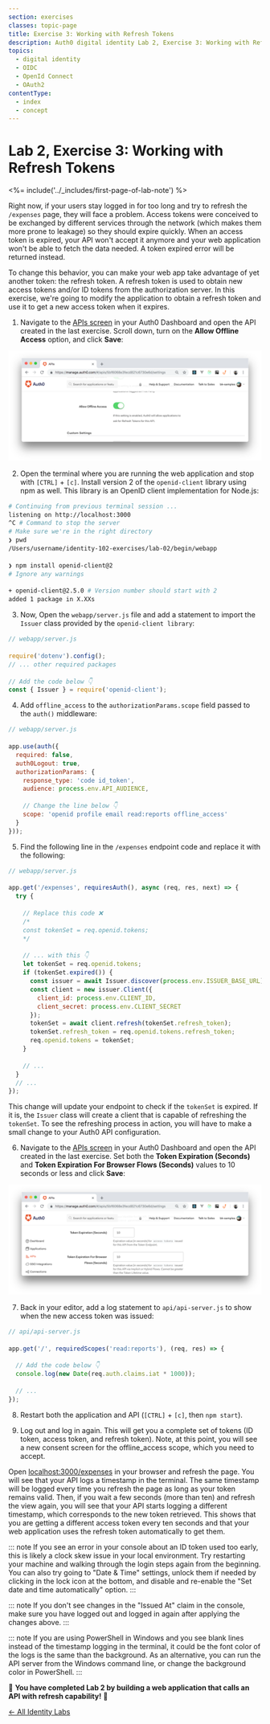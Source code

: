 ```yaml
---
section: exercises
classes: topic-page
title: Exercise 3: Working with Refresh Tokens
description: Auth0 digital identity Lab 2, Exercise 3: Working with Refresh Tokens
topics:
  - digital identity
  - OIDC
  - OpenId Connect
  - OAuth2
contentType:
  - index
  - concept
---
```

# Lab 2, Exercise 3: Working with Refresh Tokens

<%= include('../_includes/first-page-of-lab-note') %>

Right now, if your users stay logged in for too long and try to refresh the `/expenses` page, they will face a problem. Access tokens were conceived to be exchanged by different services through the network (which makes them more prone to leakage) so they should expire quickly. When an access token is expired, your API won't accept it anymore and your web application won't be able to fetch the data needed. A token expired error will be returned instead.

To change this behavior, you can make your web app take advantage of yet another token: the refresh token. A refresh token is used to obtain new access tokens and/or ID tokens from the authorization server. In this exercise, we're going to modify the application to obtain a refresh token and use it to get a new access token when it expires.

1. Navigate to the [APIs screen](${manage_url}/#/apis) in your Auth0 Dashboard and open the API created in the last exercise. Scroll down, turn on the **Allow Offline Access** option, and click **Save**:

![](/media/articles/identity-labs/lab-02-api-allow-offline.png)

2. Open the terminal where you are running the web application and stop with `[CTRL]` + `[c]`. Install version 2 of the `openid-client` library using npm as well. This library is an OpenID client implementation for Node.js:

```bash
# Continuing from previous terminal session ...
listening on http://localhost:3000
^C # Command to stop the server
# Make sure we're in the right directory
❯ pwd
/Users/username/identity-102-exercises/lab-02/begin/webapp

❯ npm install openid-client@2
# Ignore any warnings

+ openid-client@2.5.0 # Version number should start with 2
added 1 package in X.XXs
```

3. Now, Open the `webapp/server.js` file and add a statement to import the `Issuer` class provided by the `openid-client library`:

```js
// webapp/server.js

require('dotenv').config();
// ... other required packages

// Add the code below 👇
const { Issuer } = require('openid-client');
```

4. Add `offline_access` to the `authorizationParams.scope` field passed to the `auth()` middleware:

```js
// webapp/server.js

app.use(auth({
  required: false,
  auth0Logout: true,
  authorizationParams: {
    response_type: 'code id_token',
    audience: process.env.API_AUDIENCE,

    // Change the line below 👇
    scope: 'openid profile email read:reports offline_access'
  }
}));
```

5. Find the following line in the `/expenses` endpoint code and replace it with the following:

```js
// webapp/server.js

app.get('/expenses', requiresAuth(), async (req, res, next) => {
  try {

    // Replace this code ❌
    /*
    const tokenSet = req.openid.tokens;
    */

    // ... with this 👇
    let tokenSet = req.openid.tokens;
    if (tokenSet.expired()) {
      const issuer = await Issuer.discover(process.env.ISSUER_BASE_URL);
      const client = new issuer.Client({
        client_id: process.env.CLIENT_ID,
        client_secret: process.env.CLIENT_SECRET
      });
      tokenSet = await client.refresh(tokenSet.refresh_token);
      tokenSet.refresh_token = req.openid.tokens.refresh_token;
      req.openid.tokens = tokenSet;
    }

    // ...
  }
  // ...
});
```

This change will update your endpoint to check if the `tokenSet` is expired. If it is, the `Issuer` class will create a client that is capable of refreshing the `tokenSet`. To see the refreshing process in action, you will have to make a small change to your Auth0 API configuration.

6. Navigate to the [APIs screen](${manage_url}/#/apis) in your Auth0 Dashboard and open the API created in the last exercise. Set both the **Token Expiration (Seconds)** and **Token Expiration For Browser Flows (Seconds)** values to 10 seconds or less and click **Save**:

![](/media/articles/identity-labs/lab-02-api-token-expiration.png)

7. Back in your editor, add a log statement to `api/api-server.js` to show when the new access token was issued:

```js
// api/api-server.js

app.get('/', requiredScopes('read:reports'), (req, res) => {

  // Add the code below 👇
  console.log(new Date(req.auth.claims.iat * 1000));

  // ...
});
```

8. Restart both the application and API (`[CTRL]` + `[c]`, then `npm start`).

9. Log out and log in again. This will get you a complete set of tokens (ID token, access token, and refresh token). Note, at this point, you will see a new consent screen for the offline_access scope, which you need to accept.

Open [localhost:3000/expenses](http://localhost:3000/expenses) in your browser and refresh the page. You will see that your API logs a timestamp in the terminal. The same timestamp will be logged every time you refresh the page as long as your token remains valid. Then, if you wait a few seconds (more than ten) and refresh the view again, you will see that your API starts logging a different timestamp, which corresponds to the new token retrieved. This shows that you are getting a different access token every ten seconds and that your web application uses the refresh token automatically to get them.

::: note
If you see an error in your console about an ID token used too early, this is likely a clock skew issue in your local environment. Try restarting your machine and walking through the login steps again from the beginning. You can also try going to "Date & Time" settings, unlock them if needed by clicking in the lock icon at the bottom, and disable and re-enable the "Set date and time automatically" option.
:::

::: note
If you don't see changes in the "Issued At" claim in the console, make sure you have logged out and logged in again after applying the changes above.
:::

::: note
If you are using PowerShell in Windows and you see blank lines instead of the timestamp logging in the terminal, it could be the font color of the logs is the same than the background. As an alternative, you can run the API server from the Windows command line, or change the background color in PowerShell.
:::

🎉 **You have completed Lab 2 by building a web application that calls an API with refresh capability!** 🎉

<a href="/identity-labs/" class="btn btn-transparent">← All Identity Labs</a>
